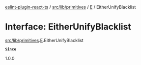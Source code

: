 [eslint-plugin-react-ts](../README.md) / [src/lib/primitives](../modules/src_lib_primitives.md) / [E](../modules/src_lib_primitives.E.md) / EitherUnifyBlacklist

# Interface: EitherUnifyBlacklist

[src/lib/primitives](../modules/src_lib_primitives.md).[E](../modules/src_lib_primitives.E.md).EitherUnifyBlacklist

**`Since`**

1.0.0
